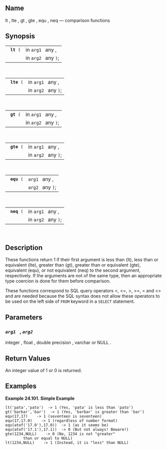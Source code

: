 <div id="fn_equ" class="refentry">

<div class="titlepage">

</div>

<div class="refnamediv">

## Name

lt , lte , gt , gte , equ , neq — comparison functions

</div>

<div class="refsynopsisdiv">

## Synopsis

<div id="fsyn_lt" class="funcsynopsis">

|                 |                     |
|-----------------|---------------------|
| ` `**`lt`**` (` | in `arg1 ` any ,    |
|                 | in `arg2 ` any `)`; |

<div class="funcprototype-spacer">

 

</div>

</div>

<div id="fsyn_lte" class="funcsynopsis">

|                  |                     |
|------------------|---------------------|
| ` `**`lte`**` (` | in `arg1 ` any ,    |
|                  | in `arg2 ` any `)`; |

<div class="funcprototype-spacer">

 

</div>

</div>

<div id="fsyn_gt" class="funcsynopsis">

|                 |                     |
|-----------------|---------------------|
| ` `**`gt`**` (` | in `arg1 ` any ,    |
|                 | in `arg2 ` any `)`; |

<div class="funcprototype-spacer">

 

</div>

</div>

<div id="fsyn_gte" class="funcsynopsis">

|                  |                     |
|------------------|---------------------|
| ` `**`gte`**` (` | in `arg1 ` any ,    |
|                  | in `arg2 ` any `)`; |

<div class="funcprototype-spacer">

 

</div>

</div>

<div id="fsyn_equ" class="funcsynopsis">

|                  |                  |
|------------------|------------------|
| ` `**`equ`**` (` | `arg1 ` any ,    |
|                  | `arg2 ` any `)`; |

<div class="funcprototype-spacer">

 

</div>

</div>

<div id="fsyn_neq" class="funcsynopsis">

|                  |                     |
|------------------|---------------------|
| ` `**`neq`**` (` | in `arg1 ` any ,    |
|                  | in `arg2 ` any `)`; |

<div class="funcprototype-spacer">

 

</div>

</div>

</div>

<div id="desc_equ" class="refsect1">

## Description

These functions return 1 if their first argument is less than (lt), less
than or equivalent (lte), greater than (gt), greater than or equivalent
(gte), equivalent (equ), or not equivalent (neq) to the second argument,
respectively. If the arguments are not of the same type, then an
appropriate type coercion is done for them before comparison.

These functions correspond to SQL query operators \<, \<=, \>, \>=, =
and \<\> and are needed because the SQL syntax does not allow these
operators to be used on the left side of `FROM` keyword in a `SELECT`
statement.

</div>

<div id="params_equ" class="refsect1">

## Parameters

<div id="id87731" class="refsect2">

### *`arg1 `* , *`arg2 `*

<span class="type">integer </span> , <span class="type">float </span> ,
<span class="type">double precision </span> , <span class="type">varchar
</span> or <span class="type">NULL </span> .

</div>

</div>

<div id="ret_equ" class="refsect1">

## Return Values

An <span class="type">integer </span> value of 1 or 0 is returned.

</div>

<div id="examples_equ" class="refsect1">

## Examples

<div id="ex_equ" class="example">

**Example 24.101. Simple Example**

<div class="example-contents">

``` screen
lt('pata','pato')  -> 1 (Yes, 'pata' is less than 'pato')
gt('barbar','bar')  -> 1 (Yes, 'barbar' is greater than 'bar')
equ(17,17)    -> 1 (seventeen is seventeen)
equ(17,17.0)    -> 1 (regardless of number format)
equ(atof('17.0'),17.0))  -> 1 (as it seems be)
equ(atof('17.1'),17.1))  -> 0 (But not always! Beware!)
gte(1234,NULL)    -> 0 (No, 1234 is not "greater"
        than or equal to NULL)
lt(1234,NULL)    -> 1 (Instead, it is "less" than NULL)
```

</div>

</div>

  

</div>

</div>
